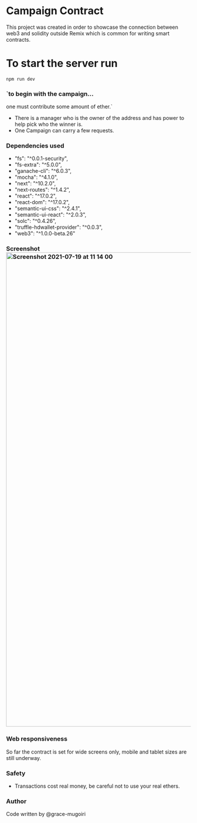 
# Campaign Contract

This project was created in order to showcase the connection between web3 and solidity outside Remix which is common for writing smart contracts.

# To start the server run 
`npm run dev`

### `to begin with the campaign...
  one must contribute some amount of ether.`
  - There is a manager who is the owner of the address and has power to help pick who the winner is.
  - One Campaign can carry a few requests.
 
### Dependencies used

- "fs": "^0.0.1-security",
- "fs-extra": "^5.0.0",
- "ganache-cli": "^6.0.3",
- "mocha": "^4.1.0",
- "next": "^10.2.0",
- "next-routes": "^1.4.2",
- "react": "^17.0.2",
- "react-dom": "^17.0.2",
- "semantic-ui-css": "^2.4.1",
- "semantic-ui-react": "^2.0.3",
- "solc": "^0.4.26",
- "truffle-hdwallet-provider": "^0.0.3",
- "web3": "^1.0.0-beta.26"

### Screenshot <img width="1290" alt="Screenshot 2021-07-19 at 11 14 00" src="https://user-images.githubusercontent.com/20679425/126127049-6dccdbd0-ea82-46b1-9ccf-12d117915c2b.png">

### Web responsiveness

So far the contract is set for wide screens only, mobile and tablet sizes are still underway.

### Safety
- Transactions cost real money, be careful not to use your real ethers.

### Author
Code written by @grace-mugoiri
